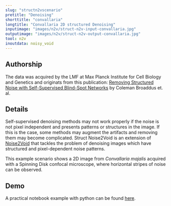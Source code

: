 ```yaml
---
slug: "structn2vscenario"
pretitle: "Denoising"
shorttitle: "convallaria"
longtitle: "Convallaria 2D structured Denoising"
inputimage: "images/n2v/struct-n2v-input-convallaria.jpg"
outputimage: "images/n2v/struct-n2v-output-convallaria.jpg"  
tool: n2v
inoutdata: noisy_void
---
```


## Authorship
The data was acquired by the LMF at Max Planck Institute for Cell Biology and Genetics and originats from this publication: [Removing Structured Noise with Self-Supervised Blind-Spot Networks](https://ieeexplore.ieee.org/document/9098336) by Coleman Broaddus et. al.

## Details
Self-supervised denoising methods may not work properly if the noise is not pixel independent and presents patterns or structures in the image. If this is the case, some methods may augment the artifacts and removing them may become complicated.
Struct Noise2Void is an extension of [Noise2Void]() that tackles the problem of denoising images which have structured and pixel-dependent noise patterns.

This example scenario shows a 2D image from _Convallaria majalis_ acquired with a Spinning Disk confocal microscope, where horizontal stripes of noise can be observed.

## Demo
A practical notebook example with python can be found [here](https://github.com/juglab/n2v/blob/master/examples/2D/structN2V_2D_synth_mem/train_and_predict.ipynb).
